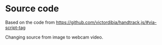 # Source code

Based on the code from
https://github.com/victordibia/handtrack.js/#via-script-tag

Changing source from image to webcam video.
